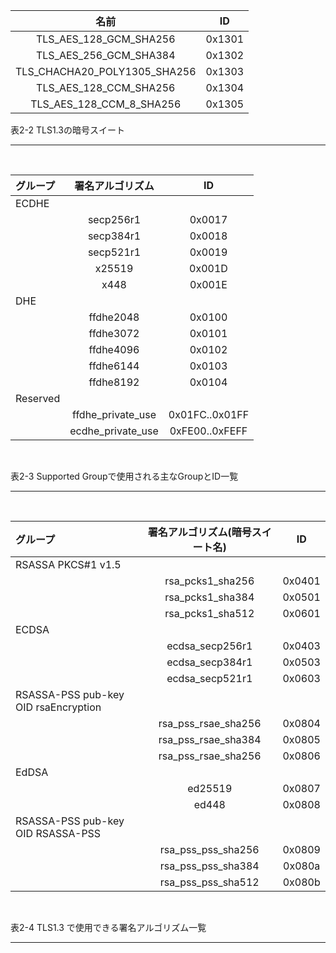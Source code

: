 |名前 |ID|
|:---:|:---:|
|TLS_AES_128_GCM_SHA256|0x1301|
|TLS_AES_256_GCM_SHA384|0x1302|
|TLS_CHACHA20_POLY1305_SHA256|0x1303|
|TLS_AES_128_CCM_SHA256|0x1304|
|TLS_AES_128_CCM_8_SHA256|0x1305|

表2-2 TLS1.3の暗号スイート

---
<br>

|グループ| 署名アルゴリズム	| ID	| 
|:----|:----:|:----:|
|ECDHE   |||
|        |secp256r1|0x0017|
|        |secp384r1|0x0018|
|        |secp521r1|0x0019|
|        |x25519|0x001D|
|        |x448|0x001E|
|DHE     |||
|        |ffdhe2048|0x0100|
|        |ffdhe3072|0x0101|
|        |ffdhe4096|0x0102|
|        |ffdhe6144|0x0103|
|        |ffdhe8192|0x0104|
|Reserved|||
|        |ffdhe_private_use|0x01FC..0x01FF|
|        |ecdhe_private_use|0xFE00..0xFEFF|

<br>


表2-3 Supported Groupで使用される主なGroupとID一覧

---
<br>

|グループ| 署名アルゴリズム(暗号スイート名)	| ID	| 
|:----|:----:|:----:|
|RSASSA PKCS#1 v1.5|                     |        |
|                  | rsa_pcks1_sha256    | 0x0401 |
|                  | rsa_pcks1_sha384    | 0x0501 |
|                  | rsa_pcks1_sha512    | 0x0601 |
|ECDSA             |                     |        |
|                  | ecdsa_secp256r1     | 0x0403 |
|                  | ecdsa_secp384r1     | 0x0503 |
|                  | ecdsa_secp521r1     | 0x0603 |
|RSASSA-PSS pub-key OID rsaEncryption   ||        |
|                  | rsa_pss_rsae_sha256 | 0x0804 |
|                  | rsa_pss_rsae_sha384 | 0x0805 |
|                  | rsa_pss_rsae_sha256 | 0x0806 |
|EdDSA             |                     |        |
|                  | ed25519             | 0x0807 |
|                  | ed448               | 0x0808 |
|RSASSA-PSS pub-key OID RSASSA-PSS      ||        |
|                  | rsa_pss_pss_sha256  | 0x0809 |
|                  | rsa_pss_pss_sha384  | 0x080a |
|                  | rsa_pss_pss_sha512  | 0x080b |

<br>

表2-4 TLS1.3 で使用できる署名アルゴリズム一覧

---
